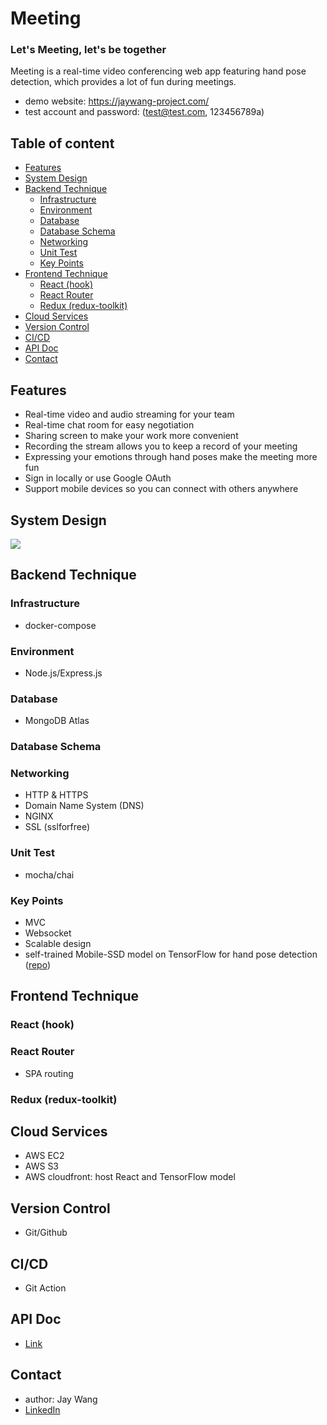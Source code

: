 # Meeting

### Let's Meeting, let's be together

Meeting is a real-time video conferencing web app featuring hand pose detection, which provides a lot of fun during meetings.

- demo website: https://jaywang-project.com/
- test account and password: (test@test.com, 123456789a)

## Table of content

- [Features](#Features)
- [System Design](#System-Design)
- [Backend Technique](#Backend-Technique)
  - [Infrastructure](#Infrastructure)
  - [Environment](#Environment)
  - [Database](#Database)
  - [Database Schema](#Database-Schema)
  - [Networking](#Networking)
  - [Unit Test](#Unit-Test)
  - [Key Points](#Key-Points)
- [Frontend Technique](#Frontend-Technique)
  - [React (hook)](<#React-(hook)>)
  - [React Router](#React-Router)
  - [Redux (redux-toolkit)](<#Redux-(redux-toolkit)>)
- [Cloud Services](#Cloud-Services)
- [Version Control](#Version-Control)
- [CI/CD](#CI/CD)
- [API Doc](#API-Doc)
- [Contact](#Contact)

## Features<a name="Features"></a>

- Real-time video and audio streaming for your team
- Real-time chat room for easy negotiation
- Sharing screen to make your work more convenient
- Recording the stream allows you to keep a record of your meeting
- Expressing your emotions through hand poses make the meeting more fun
- Sign in locally or use Google OAuth
- Support mobile devices so you can connect with others anywhere

## <a name="System-Design"></a>System Design

![](https://i.imgur.com/zZLU8Ew.png)

## <a name="Backend-Technique"></a>Backend Technique

### <a name="Infrastructure"></a>Infrastructure

- docker-compose

### <a name="Environment"></a>Environment

- Node.js/Express.js

### <a name="Database"></a>Database

- MongoDB Atlas

### <a name="Database-Schema"></a>Database Schema

### <a name="Networking"></a>Networking

- HTTP & HTTPS
- Domain Name System (DNS)
- NGINX
- SSL (sslforfree)

### <a name="Unit-Test"></a>Unit Test

- mocha/chai

### <a name="Key-Points"></a>Key Points

- MVC
- Websocket
- Scalable design
- self-trained Mobile-SSD model on TensorFlow for hand pose detection ([repo](https://github.com/Yjaywang/hand-pose-detection-practice))

## <a name="Frontend-Technique"></a>Frontend Technique

### <a name="React-(hook)"></a>React (hook)

### <a name="React-Router"></a>React Router

- SPA routing

### <a name="Redux-(redux-toolkit)"></a>Redux (redux-toolkit)

## <a name="Cloud-Services"></a>Cloud Services

- AWS EC2
- AWS S3
- AWS cloudfront: host React and TensorFlow model

## <a name="Version-Control"></a>Version Control

- Git/Github

## <a name="CI/CD"></a>CI/CD

- Git Action

## <a name="API-Doc"></a>API Doc

- [Link](https://app.swaggerhub.com/apis-docs/Yjaywang/Meeting/1.0.0#/user/userSignin)

## <a name="Contact"></a>Contact

- author: Jay Wang
- [LinkedIn](https://www.linkedin.com/in/%E8%A1%8D%E9%9C%96-%E7%8E%8B-51a934240/)
